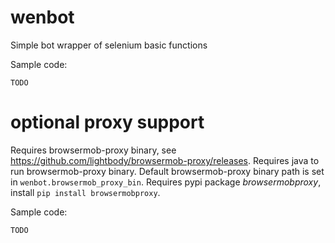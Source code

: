 # wenbot
Simple bot wrapper of selenium basic functions

Sample code:
```
TODO
```

# optional proxy support
Requires browsermob-proxy binary, see https://github.com/lightbody/browsermob-proxy/releases.
Requires java to run browsermob-proxy binary.
Default browsermob-proxy binary path is set in `wenbot.browsermob_proxy_bin`.
Requires pypi package *browsermobproxy*, install `pip install browsermobproxy`.

Sample code:
```
TODO
```

